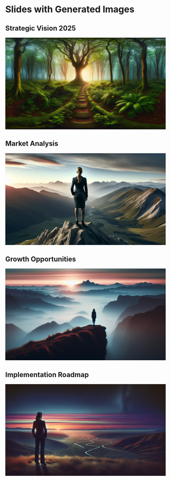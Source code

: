 # Slides with Generated Images

## Strategic Vision 2025

![Strategic Vision 2025](Strategic_Vision_2025.png)

## Market Analysis

![Market Analysis](Market_Analysis.png)

## Growth Opportunities

![Growth Opportunities](Growth_Opportunities.png)

## Implementation Roadmap

![Implementation Roadmap](Implementation_Roadmap.png)

